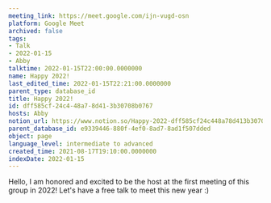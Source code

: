 ```yaml
---
meeting_link: https://meet.google.com/ijn-vugd-osn
platform: Google Meet
archived: false
tags:
- Talk
- 2022-01-15
- Abby
talktime: 2022-01-15T22:00:00.0000000
name: Happy 2022!
last_edited_time: 2022-01-15T22:21:00.0000000
parent_type: database_id
title: Happy 2022!
id: dff585cf-24c4-48a7-8d41-3b30708b0767
hosts: Abby
notion_url: https://www.notion.so/Happy-2022-dff585cf24c448a78d413b30708b0767
parent_database_id: e9339446-880f-4ef0-8ad7-8ad1f507dded
object: page
language_level: intermediate to advanced
created_time: 2021-08-17T19:10:00.0000000
indexDate: 2022-01-15
---
```


Hello, I am honored and excited to be the host at the first meeting of this group in 2022! Let's have a free talk to meet this new year :)






